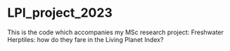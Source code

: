 # LPI_project_2023
This is the code which accompanies my MSc research project: Freshwater Herptiles: how do they fare in the Living Planet Index?
